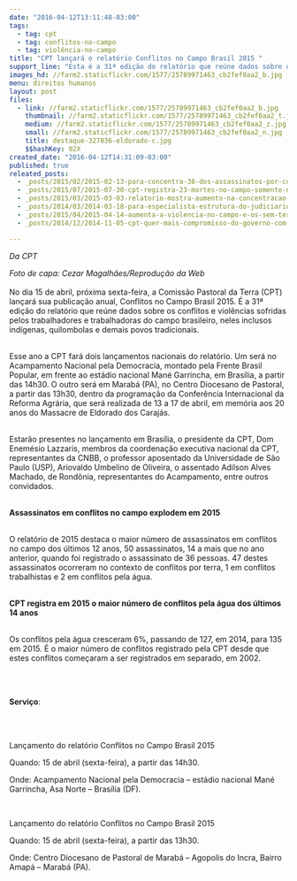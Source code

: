```yaml
---
date: "2016-04-12T13:11:48-03:00"
tags:
  - tag: cpt
  - tag: conflitos-no-campo
  - tag: violência-no-campo
title: "CPT lançará o relatório Conflitos no Campo Brasil 2015 "
support_line: "Esta é a 31ª edição do relatório que reúne dados sobre os conflitos e violências sofridas pelos trabalhadores e trabalhadoras do campo brasileiro, neles inclusos indígenas, quilombolas e demais povos tradicionais."
images_hd: //farm2.staticflickr.com/1577/25789971463_cb2fef0aa2_b.jpg
menu: direitos humanos
layout: post
files:
  - link: //farm2.staticflickr.com/1577/25789971463_cb2fef0aa2_b.jpg
    thumbnail: //farm2.staticflickr.com/1577/25789971463_cb2fef0aa2_t.jpg
    medium: //farm2.staticflickr.com/1577/25789971463_cb2fef0aa2_z.jpg
    small: //farm2.staticflickr.com/1577/25789971463_cb2fef0aa2_n.jpg
    title: destaque-327836-eldorado-c.jpg
    $$hashKey: 02X
created_date: "2016-04-12T14:31:09-03:00"
published: true
releated_posts:
  - _posts/2015/02/2015-02-13-para-concentra-38-dos-assassinatos-por-conflito-de-terra-no-pais.md
  - _posts/2015/07/2015-07-30-cpt-registra-23-mortes-no-campo-somente-no-primeiro-semestre-de-2015.md
  - _posts/2015/03/2015-03-03-relatorio-mostra-aumento-na-concentracao-de-terras-do-brasil.md
  - _posts/2014/03/2014-03-18-para-especialista-estrutura-do-judiciario-nao-permite-solucionar-conflitos-agrarios.md
  - _posts/2015/04/2015-04-14-aumenta-a-violencia-no-campo-e-os-sem-terra-se-transformam-em-alvo-principal.md
  - _posts/2014/12/2014-11-05-cpt-quer-mais-compromisso-do-governo-com-os-povos-que-lutam-pela-terra.md

---
```

<p><em>Da CPT</em></p>

<p><em>Foto de capa: Cezar Magalh&atilde;es/Reprodu&ccedil;&atilde;o da Web</em><br />
<br />
No dia 15 de abril, pr&oacute;xima sexta-feira, a Comiss&atilde;o Pastoral da Terra (CPT) lan&ccedil;ar&aacute; sua publica&ccedil;&atilde;o anual, Conflitos no Campo Brasil 2015. &Eacute; a 31&ordf; edi&ccedil;&atilde;o do relat&oacute;rio que re&uacute;ne dados sobre os conflitos e viol&ecirc;ncias sofridas pelos trabalhadores e trabalhadoras do campo brasileiro, neles inclusos ind&iacute;genas, quilombolas e demais povos tradicionais.<br />
&nbsp;</p>

<p>Esse ano a CPT far&aacute; dois lan&ccedil;amentos nacionais do relat&oacute;rio. Um ser&aacute; no Acampamento Nacional pela Democracia, montado pela Frente Brasil Popular, em frente ao est&aacute;dio nacional Man&eacute; Garrincha, em Bras&iacute;lia, a partir das 14h30. O outro ser&aacute; em Marab&aacute; (PA), no Centro Diocesano de Pastoral, a partir das 13h30, dentro da programa&ccedil;&atilde;o da Confer&ecirc;ncia Internacional da Reforma Agr&aacute;ria, que ser&aacute; realizada de 13 a 17 de abril, em mem&oacute;ria aos 20 anos do Massacre de Eldorado dos Caraj&aacute;s.<br />
&nbsp;</p>

<p>Estar&atilde;o presentes no lan&ccedil;amento em Bras&iacute;lia, o presidente da CPT, Dom Enem&eacute;sio Lazzaris, membros da coordena&ccedil;&atilde;o executiva nacional da CPT, representantes da CNBB, o professor aposentado da Universidade de S&atilde;o Paulo (USP), Ariovaldo Umbelino de Oliveira, o assentado Adilson Alves Machado, de Rond&ocirc;nia, representantes do Acampamento, entre outros convidados.<br />
&nbsp;</p>

<p><strong>Assassinatos em conflitos no campo explodem em 2015</strong><br />
&nbsp;</p>

<p>O relat&oacute;rio de 2015 destaca o maior n&uacute;mero de assassinatos em conflitos no campo dos &uacute;ltimos 12 anos, 50 assassinatos, 14 a mais que no ano anterior, quando foi registrado o assassinato de 36 pessoas. 47 destes assassinatos ocorreram no contexto de conflitos por terra, 1 em conflitos trabalhistas e 2 em conflitos pela &aacute;gua.<br />
&nbsp;</p>

<p><strong>CPT registra em 2015 o maior n&uacute;mero de conflitos pela &aacute;gua dos &uacute;ltimos 14 anos</strong><br />
&nbsp;</p>

<p>Os conflitos pela &aacute;gua cresceram 6%, passando de 127, em 2014, para 135 em 2015. &Eacute; o maior n&uacute;mero de conflitos registrado pela CPT desde que estes conflitos come&ccedil;aram a ser registrados em separado, em 2002.<br />
&nbsp;</p>

<p>&nbsp;</p>

<p><strong>Servi&ccedil;o</strong>:<br />
&nbsp;</p>

<p>&nbsp;</p>

<p>Lan&ccedil;amento do relat&oacute;rio Conflitos no Campo Brasil 2015</p>

<p>Quando: 15 de abril (sexta-feira), a partir das 14h30.</p>

<p>Onde: Acampamento Nacional pela Democracia &ndash; est&aacute;dio nacional Man&eacute; Garrincha, Asa Norte &ndash; Bras&iacute;lia (DF).</p>

<p>&nbsp;</p>

<p>Lan&ccedil;amento do relat&oacute;rio Conflitos no Campo Brasil 2015</p>

<p>Quando: 15 de abril (sexta-feira), a partir das 13h30.</p>

<p>Onde: Centro Diocesano de Pastoral de Marab&aacute; &ndash; Agopolis do Incra, Bairro Amap&aacute; &ndash; Marab&aacute; (PA).</p>
